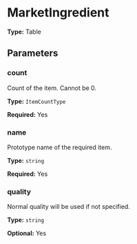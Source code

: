 # MarketIngredient

**Type:** Table

## Parameters

### count

Count of the item. Cannot be 0.

**Type:** `ItemCountType`

**Required:** Yes

### name

Prototype name of the required item.

**Type:** `string`

**Required:** Yes

### quality

Normal quality will be used if not specified.

**Type:** `string`

**Optional:** Yes

